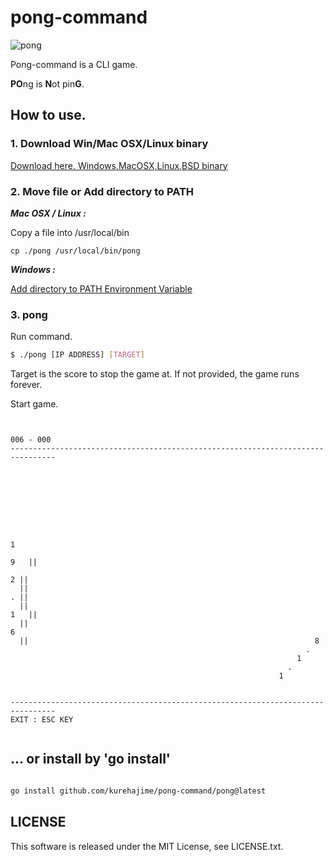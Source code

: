 # pong-command

![pong](https://cloud.githubusercontent.com/assets/4569916/7273449/e6c410be-e92e-11e4-89dd-ba6903089706.gif)

Pong-command is a CLI game.

**PO**ng is **N**ot pin**G**.

## How to use.

### 1. Download Win/Mac OSX/Linux binary

 [Download here. Windows,MacOSX,Linux,BSD binary](https://github.com/kurehajime/pong-command/releases)

### 2. Move file or Add directory to PATH

***Mac OSX / Linux :***

Copy a file into /usr/local/bin 

```
cp ./pong /usr/local/bin/pong
```

***Windows :***

[Add directory to PATH Environment Variable](http://www.nextofwindows.com/how-to-addedit-environment-variables-in-windows-7/)

### 3. pong 

Run command. 

```sh
$ ./pong [IP ADDRESS] [TARGET]
```
Target is the score to stop the game at. If not provided, the game runs forever.

Start game.

```

                                                                     006 - 000
--------------------------------------------------------------------------------








                                                                      1
                                                                        9   ||
                                                                          2 ||
  ||                                                                      . ||
  ||                                                                    1   ||
  ||                                                                  6
  ||                                                                8
                                                                  .
                                                                1
                                                              .
                                                            1


--------------------------------------------------------------------------------
EXIT : ESC KEY


```

## ... or install by 'go install'

```sh

go install github.com/kurehajime/pong-command/pong@latest

```

## LICENSE

This software is released under the MIT License, see LICENSE.txt.

